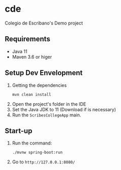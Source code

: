 # cde
Colegio de Escribano's Demo project

## Requirements

- Java 11
- Maven 3.6 or higer

## Setup Dev Envelopment
1) Getting the dependencies
    ````
    mvn clean install
    ````
2) Open the project's folder in the IDE
3) Set the Java JDK to 11 (Download if is necessary)
4) Run the `ScribesCollegeApp` main.

## Start-up
1) Run the command:
    ```
    ./mvnw spring-boot:run
    ```
2) Go to `http://127.0.0.1:8080/`
